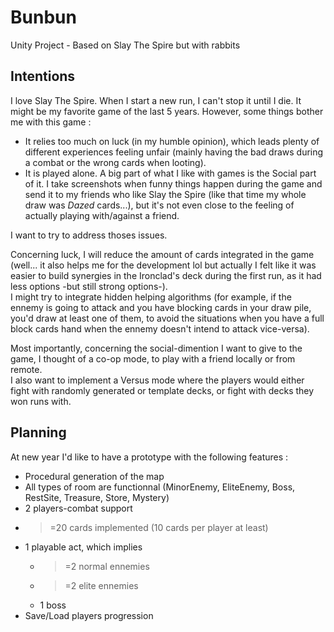 # Bunbun
Unity Project - Based on Slay The Spire but with rabbits

## Intentions
I love Slay The Spire. When I start a new run, I can't stop it until I die. It might be my favorite game of the last 5 years. However, some things bother me with this game :
 - It relies too much on luck (in my humble opinion), which leads plenty of different experiences feeling unfair (mainly having the bad draws during a combat or the wrong cards when looting).
 - It is played alone. A big part of what I like with games is the Social part of it. I take screenshots when funny things happen during the game and send it to my friends who like Slay the Spire (like that time my whole draw was *Dazed* cards...), but it's not even close to the feeling of actually playing with/against a friend.

<p>I want to try to address thoses issues.</p>

<p>Concerning luck, I will reduce the amount of cards integrated in the game (well... it also helps me for the development lol but actually I felt like it was easier to build synergies in the Ironclad's deck during the first run, as it had less options -but still strong options-).<br>
I might try to integrate hidden helping algorithms (for example, if the ennemy is going to attack and you have blocking cards in your draw pile, you'd draw at least one of them, to avoid the situations when you have a full block cards hand when the ennemy doesn't intend to attack vice-versa).</p>

<p>Most importantly, concerning the social-dimention I want to give to the game, I thought of a co-op mode, to play with a friend locally or from remote.<br>
  I also want to implement a Versus mode where the players would either fight with randomly generated or template decks, or fight with decks they won runs with.<p>
    
## Planning
At new year I'd like to have a prototype with the following features :
 - Procedural generation of the map
 - All types of room are functionnal (MinorEnemy, EliteEnemy, Boss, RestSite, Treasure, Store, Mystery)
 - 2 players-combat support
 - >=20 cards implemented (10 cards per player at least)
 - 1 playable act, which implies
   - >=2 normal ennemies
   - >=2 elite ennemies
   - 1 boss
 - Save/Load players progression
